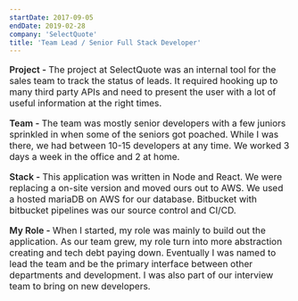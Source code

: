 ```yaml
---
startDate: 2017-09-05
endDate: 2019-02-28
company: 'SelectQuote'
title: 'Team Lead / Senior Full Stack Developer'
---
```

<p style="font-size: 16px"><span style="font-weight: 600">Project - </span>The project at SelectQuote was an internal tool for the sales team to track the status of leads. It required hooking up to many third party APIs and need to present the user with a lot of useful information at the right times.</p>
<p style="font-size: 16px"><span style="font-weight: 600">Team - </span>The team was mostly senior developers with a few juniors sprinkled in when some of the seniors got poached. While I was there, we had between 10-15 developers at any time. We worked 3 days a week in the office and 2 at home.</p>
<p style="font-size: 16px"><span style="font-weight: 600">Stack - </span>This application was written in Node and React. We were replacing a on-site version and moved ours out to AWS. We used a hosted mariaDB on AWS for our database. Bitbucket with bitbucket pipelines was our source control and CI/CD.</p>
<p style="font-size: 16px"><span style="font-weight: 600">My Role - </span>When I started, my role was mainly to build out the application. As our team grew, my role turn into more abstraction creating and tech debt paying down. Eventually I was named to lead the team and be the primary interface between other departments and development. I was also part of our interview team to bring on new developers.</p>
